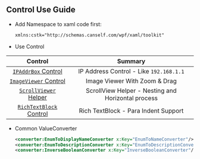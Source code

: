 ## Control Use Guide

* Add Namespace to xaml code first:

    ``` xml
    xmlns:cstk="http://schemas.canself.com/wpf/xaml/toolkit"
    ```

* Use Control

|Control|Summary|
|:---:|:---:|
|[`IPAddrBox` Control](IPAddrBox.md)| IP Address Control - Like `192.168.1.1` |
|[`ImageViewer` Control](ImageViewer.md)| Image Viewer With Zoom & Drag |
|[`ScrollViewer` Helper](ScrollViewer.md)| ScrollView Helper - Nesting and Horizontal process|
|[`RichTextBlock` Control](RichTextBlock.md)| Rich TextBlock - Para Indent Support |


* Common ValueConverter

    ``` xml
    <converter:EnumToDisplayNameConverter x:Key="EnumToNameConverter"/>
    <converter:EnumToDescriptionConverter x:Key="EnumToDescriptionConverter"/>
    <converter:InverseBooleanConverter x:Key="InverseBooleanConverter"/>
    ```